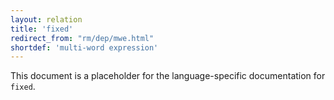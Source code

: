 ```yaml
---
layout: relation
title: 'fixed'
redirect_from: "rm/dep/mwe.html"
shortdef: 'multi-word expression'
---
```


This document is a placeholder for the language-specific documentation
for `fixed`.
